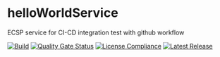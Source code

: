 # helloWorldService
ECSP service for CI-CD integration test with github workflow

[![Build](https://github.com/eclipse-ecsp/helloWorldService/actions/workflows/maven-build.yml/badge.svg)](https://github.com/eclipse-ecsp/helloWorldService/actions/workflows/maven-build.yml)
[![Quality Gate Status](https://sonarcloud.io/api/project_badges/measure?project=eclipse-ecsp_helloWorldService&metric=alert_status)](https://sonarcloud.io/summary/new_code?id=eclipse-ecsp_helloWorldService)
[![License Compliance](https://github.com/eclipse-ecsp/helloWorldService/actions/workflows/licence-compliance.yaml/badge.svg)](https://github.com/eclipse-ecsp/helloWorldService/actions/workflows/licence-compliance.yaml)
[![Latest Release](https://img.shields.io/github/v/release/eclipse-ecsp/helloWorldService?sort=semver)](https://github.com/eclipse-ecsp/helloWorldService/releases)
